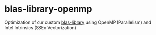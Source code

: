 # blas-library-openmp
Optimization of our custom [blas-library](https://github.com/hughnatt/blas-library) using OpenMP (Parallelism) and Intel Intrinsics (SSEx Vectorization)
